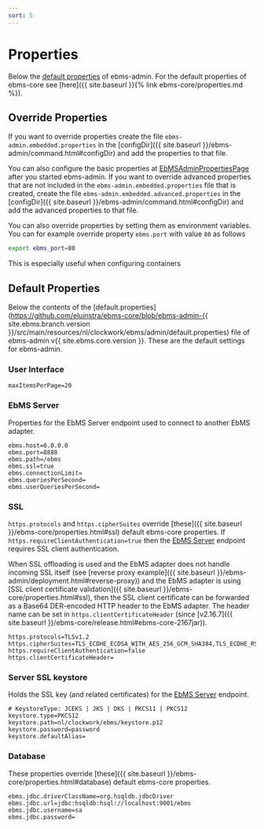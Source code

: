 ```yaml
---
sort: 5
---
```


# Properties

Below the [default properties](#default-properties) of ebms-admin. For the default properties of ebms-core see [here]({{ site.baseurl }}{% link ebms-core/properties.md %}).

## Override Properties

If you want to override properties create the file `ebms-admin.embedded.properties` in the [configDir]({{ site.baseurl }}/ebms-admin/command.html#configDir) and add the properties to that file.

You can also configure the basic properties at [EbMSAdminPropertiesPage](https://localhost:8080/wicket/bookmarkable/nl.clockwork.ebms.admin.web.configuration.EbMSAdminPropertiesPage) after you started ebms-admin. If you want to override advanced properties that are not included in the `ebms-admin.embedded.properties` file that is created, create the file `ebms-admin.embedded.advanced.properties` in the [configDir]({{ site.baseurl }}/ebms-admin/command.html#configDir) and add the advanced properties to that file.

You can also override properties by setting them as environment variables. You can for example override property `ebms.port` with value `80` as follows

```sh
export ebms_port=80
```

This is especially useful when configuring containers

## Default Properties

Below the contents of the [default.properties](https://github.com/eluinstra/ebms-core/blob/ebms-admin-{{ site.ebms.branch.version }}/src/main/resources/nl/clockwork/ebms/admin/default.properties) file of ebms-admin v{{ site.ebms.core.version }}. These are the default settings for ebms-admin.

### User Interface

```properties
maxItemsPerPage=20
```

### EbMS Server

Properties for the EbMS Server endpoint used to connect to another EbMS adapter.

```properties
ebms.host=0.0.0.0
ebms.port=8888
ebms.path=/ebms
ebms.ssl=true
ebms.connectionLimit=
ebms.queriesPerSecond=
ebms.userQueriesPerSecond=
```

### SSL

`https.protocols` and `https.cipherSuites` override [these]({{ site.baseurl }}/ebms-core/properties.html#ssl) default ebms-core properties. If `https.requireClientAuthentication=true` then the [EbMS Server](#ebms-server) endpoint requires SSL client authentication.

When SSL offloading is used and the EbMS adapter does not handle incoming SSL itself (see [reverse proxy example]({{ site.baseurl }}/ebms-admin/deployment.html#reverse-proxy)) and the EbMS adapter is using [SSL client certificate validation]({{ site.baseurl }}/ebms-core/properties.html#ssl), then the SSL client certificate can be forwarded as a Base64 DER-encoded HTTP header to the EbMS adapter. The header name can be set in `https.clientCertificateHeader` (since [v2.16.7]({{ site.baseurl }}/ebms-core/release.html#ebms-core-2167jar)).

```properties
https.protocols=TLSv1.2
https.cipherSuites=TLS_ECDHE_ECDSA_WITH_AES_256_GCM_SHA384,TLS_ECDHE_RSA_WITH_AES_256_GCM_SHA384
https.requireClientAuthentication=false
https.clientCertificateHeader=
```

### Server SSL keystore

Holds the SSL key (and related certificates) for the [EbMS Server](#ebms-server) endpoint.

```properties
# KeystoreType: JCEKS | JKS | DKS | PKCS11 | PKCS12
keystore.type=PKCS12
keystore.path=nl/clockwork/ebms/keystore.p12
keystore.password=password
keystore.defaultAlias=
```

### Database

These properties override [these]({{ site.baseurl }}/ebms-core/properties.html#database) default ebms-core properties.

```properties
ebms.jdbc.driverClassName=org.hsqldb.jdbcDriver
ebms.jdbc.url=jdbc:hsqldb:hsql://localhost:9001/ebms
ebms.jdbc.username=sa
ebms.jdbc.password=
```
